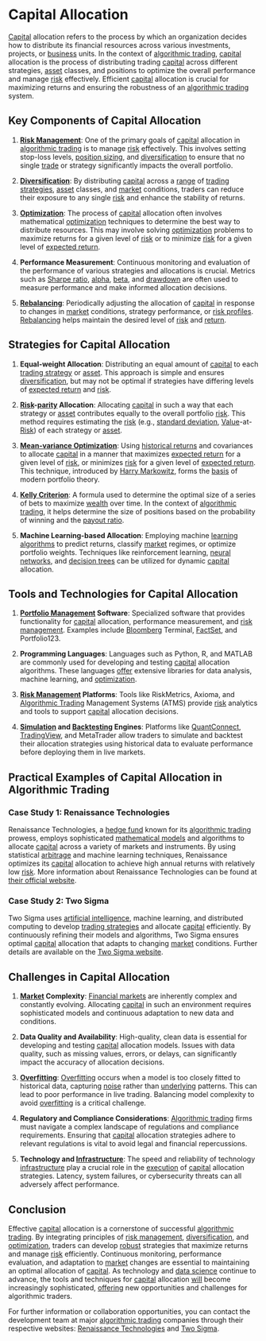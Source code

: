 # Capital Allocation

[Capital](../c/capital.md) allocation refers to the process by which an organization decides how to distribute its financial resources across various investments, projects, or [business](../b/business.md) units. In the context of [algorithmic trading](../a/algorithmic_trading.md), [capital](../c/capital.md) allocation is the process of distributing trading [capital](../c/capital.md) across different strategies, [asset](../a/asset.md) classes, and positions to optimize the overall performance and manage [risk](../r/risk.md) effectively. Efficient [capital](../c/capital.md) allocation is crucial for maximizing returns and ensuring the robustness of an [algorithmic trading](../a/algorithmic_trading.md) system.

## Key Components of Capital Allocation

1. **[Risk Management](../r/risk_management.md)**: One of the primary goals of [capital](../c/capital.md) allocation in [algorithmic trading](../a/algorithmic_trading.md) is to manage [risk](../r/risk.md) effectively. This involves setting stop-loss levels, [position sizing](../p/position_sizing.md), and [diversification](../d/diversification.md) to ensure that no single [trade](../t/trade.md) or strategy significantly impacts the overall portfolio.

2. **[Diversification](../d/diversification.md)**: By distributing [capital](../c/capital.md) across a [range](../r/range.md) of [trading strategies](../t/trading_strategies.md), [asset](../a/asset.md) classes, and [market](../m/market.md) conditions, traders can reduce their exposure to any single [risk](../r/risk.md) and enhance the stability of returns.

3. **[Optimization](../o/optimization.md)**: The process of [capital](../c/capital.md) allocation often involves mathematical [optimization](../o/optimization.md) techniques to determine the best way to distribute resources. This may involve solving [optimization](../o/optimization.md) problems to maximize returns for a given level of [risk](../r/risk.md) or to minimize [risk](../r/risk.md) for a given level of [expected return](../e/expected_return.md).

4. **Performance Measurement**: Continuous monitoring and evaluation of the performance of various strategies and allocations is crucial. Metrics such as [Sharpe ratio](../s/sharpe_ratio.md), [alpha](../a/alpha.md), [beta](../b/beta.md), and [drawdown](../d/drawdown.md) are often used to measure performance and make informed allocation decisions.

5. **[Rebalancing](../r/rebalancing.md)**: Periodically adjusting the allocation of [capital](../c/capital.md) in response to changes in [market](../m/market.md) conditions, strategy performance, or [risk profiles](../r/risk_profiles.md). [Rebalancing](../r/rebalancing.md) helps maintain the desired level of [risk](../r/risk.md) and [return](../r/return.md).

## Strategies for Capital Allocation

1. **Equal-weight Allocation**: Distributing an equal amount of [capital](../c/capital.md) to each [trading strategy](../t/trading_strategy.md) or [asset](../a/asset.md). This approach is simple and ensures [diversification](../d/diversification.md), but may not be optimal if strategies have differing levels of [expected return](../e/expected_return.md) and [risk](../r/risk.md).

2. **[Risk](../r/risk.md)-[parity](../p/parity.md) Allocation**: Allocating [capital](../c/capital.md) in such a way that each strategy or [asset](../a/asset.md) contributes equally to the overall portfolio [risk](../r/risk.md). This method requires estimating the [risk](../r/risk.md) (e.g., [standard deviation](../s/standard_deviation.md), [Value](../v/value.md)-at-[Risk](../r/risk.md)) of each strategy or [asset](../a/asset.md).

3. **[Mean-variance Optimization](../m/mean-variance_optimization.md)**: Using [historical returns](../h/historical_returns.md) and covariances to allocate [capital](../c/capital.md) in a manner that maximizes [expected return](../e/expected_return.md) for a given level of [risk](../r/risk.md), or minimizes [risk](../r/risk.md) for a given level of [expected return](../e/expected_return.md). This technique, introduced by [Harry Markowitz](../h/harry_markowitz.md), forms the [basis](../b/basis.md) of modern portfolio theory.

4. **[Kelly Criterion](../k/kelly_criterion.md)**: A formula used to determine the optimal size of a series of bets to maximize [wealth](../w/wealth.md) over time. In the context of [algorithmic trading](../a/algorithmic_trading.md), it helps determine the size of positions based on the probability of winning and the [payout ratio](../p/payout_ratio.md).

5. **Machine Learning-based Allocation**: Employing machine [learning algorithms](../l/learning_algorithms_in_trading.md) to predict returns, classify [market](../m/market.md) regimes, or optimize portfolio weights. Techniques like reinforcement learning, [neural networks](../n/neural_networks_in_trading.md), and [decision trees](../d/decision_trees.md) can be utilized for dynamic [capital](../c/capital.md) allocation.

## Tools and Technologies for Capital Allocation

1. **[Portfolio Management](../p/portfolio_management.md) Software**: Specialized software that provides functionality for [capital](../c/capital.md) allocation, performance measurement, and [risk management](../r/risk_management.md). Examples include [Bloomberg](../b/bloomberg.md) Terminal, [FactSet](../f/factset.md), and Portfolio123.

2. **Programming Languages**: Languages such as Python, R, and MATLAB are commonly used for developing and testing [capital](../c/capital.md) allocation algorithms. These languages [offer](../o/offer.md) extensive libraries for data analysis, machine learning, and [optimization](../o/optimization.md).

3. **[Risk Management](../r/risk_management.md) Platforms**: Tools like RiskMetrics, Axioma, and [Algorithmic Trading](../a/algorithmic_trading.md) Management Systems (ATMS) provide [risk](../r/risk.md) analytics and tools to support [capital](../c/capital.md) allocation decisions.

4. **[Simulation](../s/simulation_in_trading.md) and [Backtesting](../b/backtesting.md) Engines**: Platforms like [QuantConnect](../q/quantconnect.md), [TradingView](../t/tradingview.md), and MetaTrader allow traders to simulate and backtest their allocation strategies using historical data to evaluate performance before deploying them in live markets.

## Practical Examples of Capital Allocation in Algorithmic Trading

### Case Study 1: Renaissance Technologies

Renaissance Technologies, a [hedge fund](../h/hedge_fund.md) known for its [algorithmic trading](../a/algorithmic_trading.md) prowess, employs sophisticated [mathematical models](../m/mathematical_models_in_trading.md) and algorithms to allocate [capital](../c/capital.md) across a variety of markets and instruments. By using statistical [arbitrage](../a/arbitrage.md) and machine learning techniques, Renaissance optimizes its [capital](../c/capital.md) allocation to achieve high annual returns with relatively low [risk](../r/risk.md). More information about Renaissance Technologies can be found at [their official website](https://www.rentec.com).

### Case Study 2: Two Sigma

Two Sigma uses [artificial intelligence](../a/artificial_intelligence_in_trading.md), machine learning, and distributed computing to develop [trading strategies](../t/trading_strategies.md) and allocate [capital](../c/capital.md) efficiently. By continuously refining their models and algorithms, Two Sigma ensures optimal [capital](../c/capital.md) allocation that adapts to changing [market](../m/market.md) conditions. Further details are available on the [Two Sigma website](https://www.twosigma.com).

## Challenges in Capital Allocation

1. **[Market](../m/market.md) Complexity**: [Financial markets](../f/financial_market.md) are inherently complex and constantly evolving. Allocating [capital](../c/capital.md) in such an environment requires sophisticated models and continuous adaptation to new data and conditions.

2. **Data Quality and Availability**: High-quality, clean data is essential for developing and testing [capital](../c/capital.md) allocation models. Issues with data quality, such as missing values, errors, or delays, can significantly impact the accuracy of allocation decisions.

3. **[Overfitting](../o/overfitting.md)**: [Overfitting](../o/overfitting.md) occurs when a model is too closely fitted to historical data, capturing [noise](../n/noise.md) rather than [underlying](../u/underlying.md) patterns. This can lead to poor performance in live trading. Balancing model complexity to avoid [overfitting](../o/overfitting.md) is a critical challenge.

4. **Regulatory and Compliance Considerations**: [Algorithmic trading](../a/algorithmic_trading.md) firms must navigate a complex landscape of regulations and compliance requirements. Ensuring that [capital](../c/capital.md) allocation strategies adhere to relevant regulations is vital to avoid legal and financial repercussions.

5. **Technology and [Infrastructure](../i/infrastructure.md)**: The speed and reliability of technology [infrastructure](../i/infrastructure.md) play a crucial role in the [execution](../e/execution.md) of [capital](../c/capital.md) allocation strategies. Latency, system failures, or cybersecurity threats can all adversely affect performance.

## Conclusion

Effective [capital](../c/capital.md) allocation is a cornerstone of successful [algorithmic trading](../a/algorithmic_trading.md). By integrating principles of [risk management](../r/risk_management.md), [diversification](../d/diversification.md), and [optimization](../o/optimization.md), traders can develop [robust](../r/robust.md) strategies that maximize returns and manage [risk](../r/risk.md) efficiently. Continuous monitoring, performance evaluation, and adaptation to [market](../m/market.md) changes are essential to maintaining an optimal allocation of [capital](../c/capital.md). As technology and [data science](../d/data_science_in_trading.md) continue to advance, the tools and techniques for [capital](../c/capital.md) allocation [will](../w/will.md) become increasingly sophisticated, [offering](../o/offering.md) new opportunities and challenges for algorithmic traders.

For further information or collaboration opportunities, you can contact the development team at major [algorithmic trading](../a/algorithmic_trading.md) companies through their respective websites: [Renaissance Technologies](https://www.rentec.com) and [Two Sigma](https://www.twosigma.com).